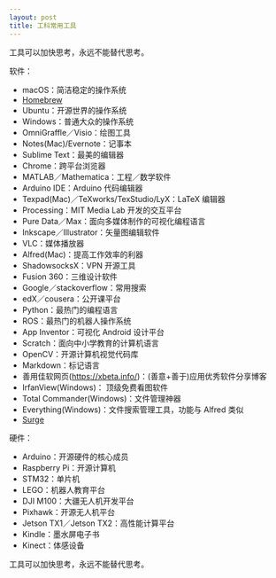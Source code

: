```yaml
---
layout: post
title: 工科常用工具
---
```


工具可以加快思考，永远不能替代思考。

软件：
- macOS：简洁稳定的操作系统
- [Homebrew](https://brew.sh)
- Ubuntu：开源世界的操作系统
- Windows：普通大众的操作系统
- OmniGraffle／Visio：绘图工具
- Notes(Mac)/Evernote：记事本
- Sublime Text：最美的编辑器
- Chrome：跨平台浏览器
- MATLAB／Mathematica：工程／数学软件
- Arduino IDE：Arduino 代码编辑器
- Texpad(Mac)／TeXworks/TexStudio/LyX：LaTeX 编辑器
- Processing：MIT Media Lab 开发的交互平台
- Pure Data／Max：面向多媒体制作的可视化编程语言
- Inkscape／Illustrator：矢量图编辑软件
- VLC：媒体播放器
- Alfred(Mac)：提高工作效率的利器
- ShadowsocksX：VPN 开源工具
- Fusion 360：三维设计软件
- Google／stackoverflow：常用搜索
- edX／cousera：公开课平台
- Python：最热门的编程语言
- ROS：最热门的机器人操作系统
- App Inventor：可视化 Android 设计平台
- Scratch：面向中小学教育的计算机语言
- OpenCV：开源计算机视觉代码库
- Markdown：标记语言
- 善用佳软网页(https://xbeta.info/)：(善意+善于)应用优秀软件分享博客
- IrfanView(Windows)： 顶级免费看图软件
- Total Commander(Windows)：文件管理神器
- Everything(Windows)：文件搜索管理工具，功能与 Alfred 类似
- [Surge](https://manual.nssurge.com)

硬件：
- Arduino：开源硬件的核心成员
- Raspberry Pi：开源计算机
- STM32：单片机
- LEGO：机器人教育平台
- DJI M100：大疆无人机开发平台
- Pixhawk：开源无人机平台
- Jetson TX1／Jetson TX2：高性能计算平台
- Kindle：墨水屏电子书
- Kinect：体感设备

工具可以加快思考，永远不能替代思考。
